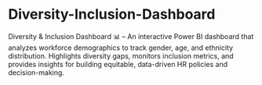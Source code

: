 # Diversity-Inclusion-Dashboard
Diversity &amp; Inclusion Dashboard 📊 – An interactive Power BI dashboard that analyzes workforce demographics to track gender, age, and ethnicity distribution. Highlights diversity gaps, monitors inclusion metrics, and provides insights for building equitable, data-driven HR policies and decision-making.
